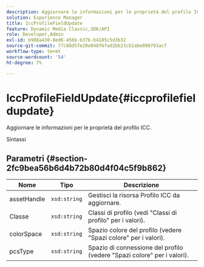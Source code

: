 ```yaml
---
description: Aggiornare le informazioni per le proprietà del profilo ICC.
solution: Experience Manager
title: IccProfileFieldUpdate
feature: Dynamic Media Classic,SDK/API
role: Developer,Admin
exl-id: b988a430-8ed6-456b-b37b-b4185c5d3b32
source-git-commit: 77c88d5fe20e048f6fad2bb23cb1abe090793acf
workflow-type: tm+mt
source-wordcount: '54'
ht-degree: 7%

---
```


# IccProfileFieldUpdate{#iccprofilefieldupdate}

Aggiornare le informazioni per le proprietà del profilo ICC.

Sintassi

## Parametri {#section-2fc9bea56b6d4b72b80d4f04c5f9b862}

| Nome | Tipo | Descrizione |
|---|---|---|
| assetHandle | `xsd:string` | Gestisci la risorsa Profilo ICC da aggiornare. |
| Classe | `xsd:string` | Classi di profilo (vedi &quot;Classi di profilo&quot; per i valori). |
| colorSpace | `xsd:string` | Spazio colore del profilo (vedere &quot;Spazi colore&quot; per i valori). |
| pcsType | `xsd:string` | Spazio di connessione del profilo (vedere &quot;Spazi colore&quot; per i valori). |

